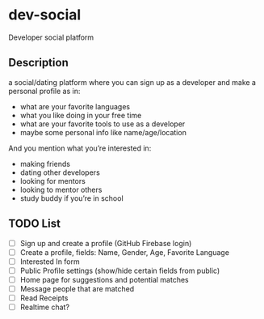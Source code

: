 # dev-social
Developer social platform

## Description
a social/dating platform where you can sign up as a developer and make a personal profile as in:
- what are your favorite languages
- what you like doing in your free time
- what are your favorite tools to use as a developer
- maybe some personal info like name/age/location

And you mention what you’re interested in:
- making friends
- dating other developers
- looking for mentors
- looking to mentor others
- study buddy if you’re in school

## TODO List
- [ ] Sign up and create a profile (GitHub Firebase login)
- [ ] Create a profile, fields: Name, Gender, Age, Favorite Language
- [ ] Interested In form 
- [ ] Public Profile settings (show/hide certain fields from public)
- [ ] Home page for suggestions and potential matches
- [ ] Message people that are matched
- [ ] Read Receipts
- [ ] Realtime chat?